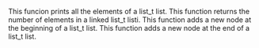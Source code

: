This funcion prints all the elements of a list_t list.
This function returns the number of elements in a linked list_t listi.
This function adds a new node at the beginning of a list_t list.
This function adds a new node at the end of a list_t list.

